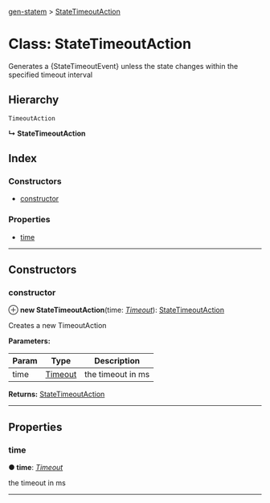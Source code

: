 [gen-statem](../README.md) > [StateTimeoutAction](../classes/statetimeoutaction.md)

# Class: StateTimeoutAction

Generates a {StateTimeoutEvent} unless the state changes within the specified timeout interval

## Hierarchy

 `TimeoutAction`

**↳ StateTimeoutAction**

## Index

### Constructors

* [constructor](statetimeoutaction.md#constructor)

### Properties

* [time](statetimeoutaction.md#time)

---

## Constructors

<a id="constructor"></a>

###  constructor

⊕ **new StateTimeoutAction**(time: *[Timeout](../#timeout)*): [StateTimeoutAction](statetimeoutaction.md)

Creates a new TimeoutAction

**Parameters:**

| Param | Type | Description |
| ------ | ------ | ------ |
| time | [Timeout](../#timeout) |  the timeout in ms |

**Returns:** [StateTimeoutAction](statetimeoutaction.md)

___

## Properties

<a id="time"></a>

###  time

**● time**: *[Timeout](../#timeout)*

the timeout in ms

___

